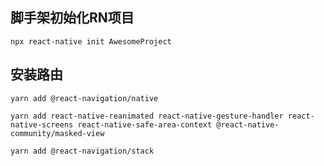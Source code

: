 ## 脚手架初始化RN项目

```shell
npx react-native init AwesomeProject
```

## 安装路由

```shell
yarn add @react-navigation/native

yarn add react-native-reanimated react-native-gesture-handler react-native-screens react-native-safe-area-context @react-native-community/masked-view

yarn add @react-navigation/stack
```

